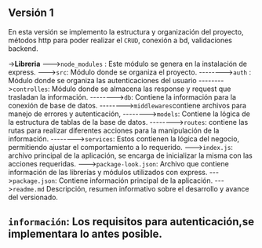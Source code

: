## Versión 1  
En esta versión se implemento la estructura y organización del proyecto, métodos http para poder realizar el `CRUD`, conexión a bd, validaciones backend.

->**Libreria**
--->`node_modules` : Este módulo se genera en la instalación de express.
--->`src`: Módulo donde se organiza el proyecto.
-------->`auth` : Módulo donde se organiza las autenticaciones del usuario
-------->`controlles`: Módulo donde se almacena las response y request que trasladan la información.
-------->`db`: Contiene la información para la conexión de base de datos.
-------->`middlewares`contiene archivos para manejo de errores y autenticación,
-------->`models`:  Contiene la lógica de la estructura de tablas de la base de datos.
-------->`routes`: contiene las rutas para realizar diferentes acciones para la manipulación de la información.
-------->`services`: Estos contienen la lógica del negocio, permitiendo ajustar el comportamiento a lo requerido.
--->`index.js`: archivo principal de la aplicación, se encarga de inicializar la misma con las acciones requeridas.
--->`package-look.json`: Archivo que contiene información de las librerías y módulos utilizados con express.
--->`package.json`: Contiene información principal de la aplicación.
--->`readme.md` Descripción, resumen informativo sobre el desarrollo y avance del versionado.
 
`información`: Los requisitos para autenticación,se implementara lo antes posible.
--
